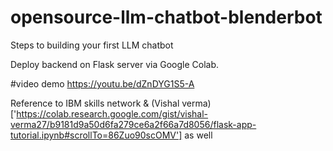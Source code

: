 # opensource-llm-chatbot-blenderbot
Steps to building your first LLM chatbot

Deploy backend on Flask server via Google Colab.

#video demo
https://youtu.be/dZnDYG1S5-A

Reference to IBM skills network & (Vishal verma)['https://colab.research.google.com/gist/vishal-verma27/b9181d9a50d6fa279ce6a2f66a7d8056/flask-app-tutorial.ipynb#scrollTo=86Zuo90scOMV'] as well
